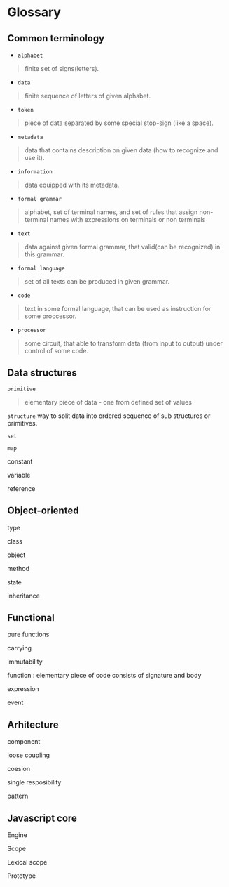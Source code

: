 # Glossary

## Common terminology

* `alphabet`
> finite set of signs(letters).

* `data`
> finite sequence of letters of given alphabet.

* `token`
> piece of data separated by some special stop-sign (like a space). 

* `metadata`
> data that contains description on given data (how to recognize and use it). 

* `information`
> data equipped with its metadata.

* `formal grammar`
> alphabet, set of terminal names, and set of rules that assign non-terminal names with expressions on terminals or non terminals

* `text`
> data against given formal grammar, that valid(can be recognized) in this grammar.

* `formal language`
> set of all texts can be produced in given grammar.

* `code`
> text in some formal language, that can be used as instruction for some proccessor.

* `processor`
> some circuit, that able to transform data (from input to output) under control of some code.

## Data structures 

`primitive`
> elementary piece of data - one from defined set of values

`structure`
way to split data into ordered sequence of sub structures or primitives.

`set`

`map`


constant

variable

reference


## Object-oriented

type

class


object

method

state

inheritance

## Functional

pure functions

carrying

immutability

function
: elementary piece of code consists of signature and body 

expression

event


## Arhitecture

component

loose coupling

coesion

single resposibility

pattern


## Javascript core

Engine

Scope

Lexical scope

Prototype
